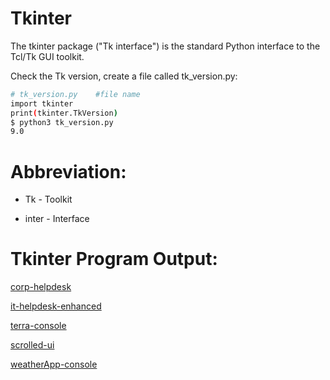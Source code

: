 # Tkinter
  The tkinter package ("Tk interface") is the standard Python interface to the Tcl/Tk GUI toolkit.
  
  Check the Tk version, create a file called tk_version.py:
  
  ```bash
  # tk_version.py    #file name
  import tkinter
  print(tkinter.TkVersion)
  $ python3 tk_version.py 
  9.0
  ```
# Abbreviation:

  * Tk - Toolkit

  * inter - Interface

# Tkinter Program Output:

[corp-helpdesk](https://github.com/thangacodes/python-scripts/blob/main/tkinter/outputs/itbot_console.png)

[it-helpdesk-enhanced](https://github.com/thangacodes/python-scripts/blob/main/tkinter/outputs/enhanced_ithelpdesk.png)

[terra-console](https://github.com/thangacodes/python-scripts/blob/main/tkinter/outputs/console.png)

[scrolled-ui](https://github.com/thangacodes/python-scripts/blob/main/tkinter/outputs/scrolled_down_ui.png)

[weatherApp-console](https://github.com/thangacodes/python-workouts/blob/main/tkinter/outputs/weather_output.png)

